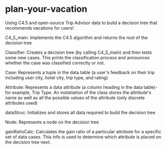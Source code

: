 # plan-your-vacation
Using C4.5 and open-source Trip Advisor data to build a decision tree that recommends vacations for users!

C4_5_main: Implements the C4.5 algorithm and returns the root of the decision tree

Classifier: Creates a decision tree (by calling C4_5_main) and then tests some new cases. This prints the classification process and announces whether the case was classified correctly or not.

Case: Represents a tuple in the data table (a user's feedback on their trip including user city, hotel city, trip type, and rating)

Attribute: Represents a data attribute (a column heading in the data table)- for example, Trip Type. An instatiation of the class stores the attribute's name as well as all the possible values of the attribute (only discrete attributes used)

dataStruc: Initializes and stores all data required to build the decision tree

Node: Represents a node on the decision tree

gainRatioCalc: Calculates the gain ratio of a particular attribute for a specific set of data cases. This info is used to determine which attribute is placed on the decision tree next. 

